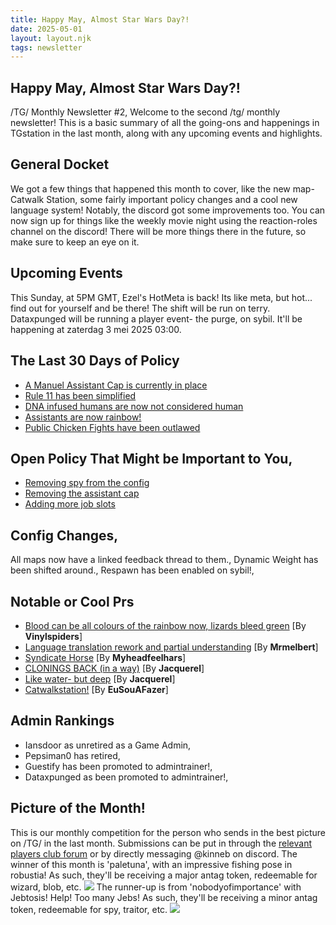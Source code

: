 ```yaml
---
title: Happy May, Almost Star Wars Day?!
date: 2025-05-01
layout: layout.njk
tags: newsletter
---
```


## Happy May, Almost Star Wars Day?!

/TG/ Monthly Newsletter #2,
Welcome to the second /tg/ monthly newsletter!
This is a basic summary of all the going-ons and happenings in TGstation in the last month, along with any upcoming events and highlights.

## General Docket

We got a few things that happened this month to cover, like the new map- Catwalk Station, some fairly important policy changes and a cool new language system!
Notably, the discord got some improvements too. You can now sign up for things like the weekly movie night using the reaction-roles channel on the discord! There will be more things there in the future, so make sure to keep an eye on it.

## Upcoming Events

This Sunday, at 5PM GMT, Ezel's HotMeta is back! Its like meta, but hot... find out for yourself and be there! The shift will be run on terry.
Dataxpunged will be running a player event- the purge, on sybil. It'll be happening at zaterdag 3 mei 2025 03:00.

## The Last 30 Days of Policy

- [A Manuel Assistant Cap is currently in place](https://forums.tgstation13.org/viewtopic.php?p=776305)
- [Rule 11 has been simplified](https://forums.tgstation13.org/viewtopic.php?p=776413)
- [DNA infused humans are now not considered human](https://forums.tgstation13.org/viewtopic.php?t=38555)
- [Assistants are now rainbow!](https://forums.tgstation13.org/viewtopic.php?p=776729)
- [Public Chicken Fights have been outlawed](https://forums.tgstation13.org/viewtopic.php?p=776291)

## Open Policy That Might be Important to You,

- [Removing spy from the config](https://forums.tgstation13.org/viewtopic.php?t=38584)
- [Removing the assistant cap](https://forums.tgstation13.org/viewtopic.php?t=38582)
- [Adding more job slots](https://forums.tgstation13.org/viewtopic.php?t=38559)

## Config Changes,

All maps now have a linked feedback thread to them.,
Dynamic Weight has been shifted around.,
Respawn has been enabled on sybil!,

## Notable or Cool Prs

- [Blood can be all colours of the rainbow now, lizards bleed green](https://github.com/tgstation/tgstation/pull/90593) [By **Vinylspiders**]
- [Language translation rework and partial understanding](https://github.com/tgstation/tgstation/pull/90252) [By **Mrmelbert**]
- [Syndicate Horse](https://github.com/tgstation/tgstation/pull/90517) [By **Myheadfeelhars**]
- [CLONINGS BACK (in a way)](https://github.com/tgstation/tgstation/pull/90754) [By **Jacquerel**]
- [Like water- but deep](https://github.com/tgstation/tgstation/pull/90587) [By **Jacquerel**]
- [Catwalkstation!](https://github.com/tgstation/tgstation/pull/90532) [By **EuSouAFazer**]

## Admin Rankings

- Iansdoor as unretired as a Game Admin,
- Pepsiman0 has retired,
- Guestify has been promoted to admintrainer!,
- Dataxpunged as been promoted to admintrainer!,

## Picture of the Month!

This is our monthly competition for the person who sends in the best picture on /TG/ in the last month. Submissions can be put in through the [relevant players club forum](https://forums.tgstation13.org/viewtopic.php?p=777597) or by directly messaging @kinneb on discord.
The winner of this month is 'paletuna', with an impressive fishing pose in robustia!
As such, they'll be receiving a major antag token, redeemable for wizard, blob, etc.
![](/assets/img/newsletter1-05-2025.png)
The runner-up is from 'nobodyofimportance' with Jebtosis! Help! Too many Jebs!
As such, they'll be receiving a minor antag token, redeemable for spy, traitor, etc.
![](/assets/img/newsletter_images/newsletter2-05-2025.png)
